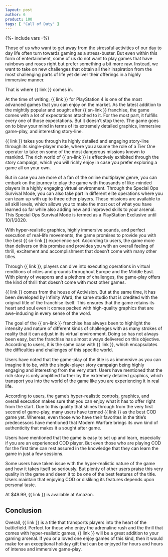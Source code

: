 ```yaml
---
layout: post
author: 6
product: 100
tags: [ "Call of Duty" ]  
---
```


{%- include vars -%}

Those of us who want to get away from the stressful activities of our day to day life often turn towards gaming as a stress-buster. But even within this form of entertainment, some of us do not want to play games that have rainbows and roses right but prefer something a bit more raw. Instead, we want to take on new challenges that obtain all their inspiration from the most challenging parts of life yet deliver their offerings in a highly immersive manner.

 

That is where {{ link }} comes in.

 

At the time of writing, {{ link }} for PlayStation 4 is one of the most advanced games that you can enjoy on the market. As the latest addition to the mightily popular and sought after {{ sn-link }} franchise, the game comes with a lot of expectations attached to it. For the most part, it fulfills every one of those expectations. But it doesn’t stop there. The game goes on to blow your mind in terms of its extremely detailed graphics, immersive game-play, and interesting story-line.

 

{{ link }} takes you through its highly detailed and engaging story-line through its single-player mode, where you assume the role of a Tier One operator to take on some of the most dangerous missions known to mankind. The rich world of {{ sn-link }} is effectively exhibited through the story campaign, which you will richly enjoy in case you prefer exploring a game all on your own.

 
But in case you are more of a fan of the online multiplayer genre, you can embark on the journey to play the game with thousands of like-minded players in a highly engaging virtual environment. Through the Special Ops Survival Mode, you can also take part in different elite operations where you can team up with up to three other players. These missions are available to all skill levels, which allows you to make the most out of what you have learned so far while also adding new and improved skills to your arsenal. This Special Ops Survival Mode is termed as a PlayStation Exclusive until 10/1/2020.

 
With hyper-realistic graphics, highly immersive sounds, and perfect execution of real-life movements, the game promises to provide you with the best {{ sn-link }} experience yet. According to users, the game more than delivers on this promise and provides you with an overall feeling of thrill, excitement and accomplishment that doesn’t come with many other titles.

 

Through {{ link }}, players can dive into executing operations in virtual renditions of cities and grounds throughout Europe and the Middle East. With plenty of weapons and a plethora of challenges, the game-play offers the kind of thrill that doesn’t come with most other games.

 

{{ link }} comes from the house of Activision. But at the same time, it has been developed by Infinity Ward, the same studio that is credited with the original title of the franchise itself. This ensures that the game retains its heart and soul even it comes packed with high-quality graphics that are awe-inducing in every sense of the word.

 

The goal of the {{ sn-link }} franchise has always been to highlight the intensity and nature of different kinds of challenges with as many strokes of reality that it can adjust in its virtual environment. Doing so has not always been easy, but the franchise has almost always delivered on this objective. According to users, it is the same case with {{ link }}, which encapsulates the difficulties and challenges of this specific world.

 

Users have noted that the game-play of the title is as immersive as you can imagine it to be, with the single-player story campaign being highly engaging and interesting from the very start. Users have mentioned that the rich story is only amplified further by the extremely detailed graphics, which transport you into the world of the game like you are experiencing it in real life.

 

According to users, the game’s hyper-realistic controls, graphics, and overall execution makes sure that you can enjoy what it has to offer right from the start. Due to this quality that shines through from the very first second of game-play, many users have termed {{ link }} as the best COD game yet. Whereas, even those who have their favorites in the title’s predecessors have mentioned that Modern Warfare brings its own kind of authenticity that makes it a sought after game.

 

Users have mentioned that the game is easy to set up and learn, especially if you are an experienced COD player. But even those who are playing COD for the first time can rest assured in the knowledge that they can learn the game in just a few sessions.

 

Some users have taken issue with the hyper-realistic nature of the game and how it takes itself so seriously. But plenty of other users praise this very quality in the game and deem it to be one of the best features of the title. Users maintain that enjoying COD or disliking its features depends upon personal taste.

 

At $49.99, {{ link }} is available at Amazon.

 

## Conclusion

Overall, {{ link }} is a title that transports players into the heart of the battlefield. Perfect for those who enjoy the adrenaline rush and the thrill that comes with hyper-realistic games, {{ link }} will be a great addition to your gaming arsenal. If you or a loved one enjoy games of this kind, then it would make for an exceptional holiday gift that can be enjoyed for hours and hours of intense and immersive game-play.
